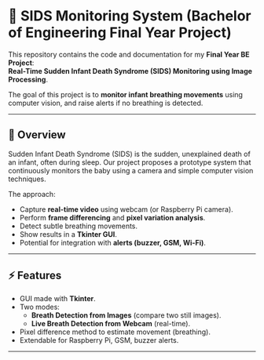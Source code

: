 # 🍼 SIDS Monitoring System (Bachelor of Engineering Final Year Project)

This repository contains the code and documentation for my **Final Year BE Project**:  
**Real-Time Sudden Infant Death Syndrome (SIDS) Monitoring using Image Processing**.

The goal of this project is to **monitor infant breathing movements** using computer vision, and raise alerts if no breathing is detected.

---

## 📌 Overview
Sudden Infant Death Syndrome (SIDS) is the sudden, unexplained death of an infant, often during sleep. Our project proposes a prototype system that continuously monitors the baby using a camera and simple computer vision techniques.

The approach:
- Capture **real-time video** using webcam (or Raspberry Pi camera).
- Perform **frame differencing** and **pixel variation analysis**.
- Detect subtle breathing movements.
- Show results in a **Tkinter GUI**.
- Potential for integration with **alerts (buzzer, GSM, Wi-Fi)**.

---

## ⚡ Features
- GUI made with **Tkinter**.
- Two modes:
  - **Breath Detection from Images** (compare two still images).
  - **Live Breath Detection from Webcam** (real-time).
- Pixel difference method to estimate movement (breathing).
- Extendable for Raspberry Pi, GSM, buzzer alerts.

---

